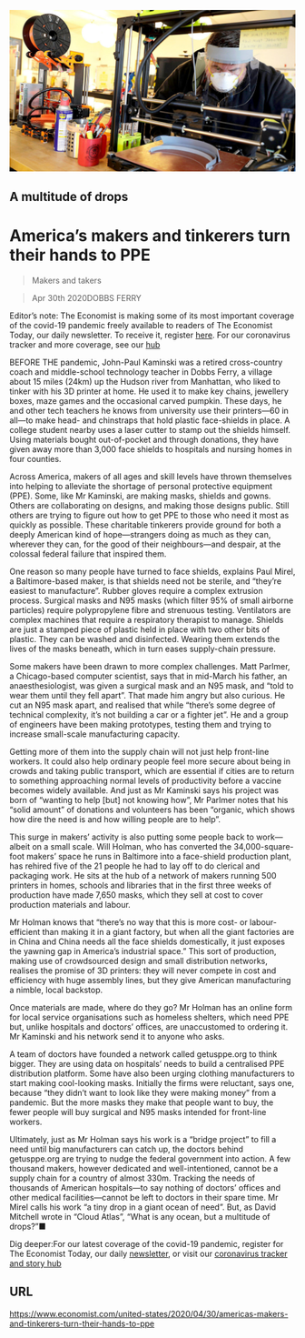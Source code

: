 ![](./images/20200502_USP001_0.jpg)

## A multitude of drops

# America’s makers and tinkerers turn their hands to PPE

> Makers and takers

> Apr 30th 2020DOBBS FERRY

Editor’s note: The Economist is making some of its most important coverage of the covid-19 pandemic freely available to readers of The Economist Today, our daily newsletter. To receive it, register [here](https://www.economist.com//newslettersignup). For our coronavirus tracker and more coverage, see our [hub](https://www.economist.com//coronavirus)

BEFORE THE pandemic, John-Paul Kaminski was a retired cross-country coach and middle-school technology teacher in Dobbs Ferry, a village about 15 miles (24km) up the Hudson river from Manhattan, who liked to tinker with his 3D printer at home. He used it to make key chains, jewellery boxes, maze games and the occasional carved pumpkin. These days, he and other tech teachers he knows from university use their printers—60 in all—to make head- and chinstraps that hold plastic face-shields in place. A college student nearby uses a laser cutter to stamp out the shields himself. Using materials bought out-of-pocket and through donations, they have given away more than 3,000 face shields to hospitals and nursing homes in four counties.

Across America, makers of all ages and skill levels have thrown themselves into helping to alleviate the shortage of personal protective equipment (PPE). Some, like Mr Kaminski, are making masks, shields and gowns. Others are collaborating on designs, and making those designs public. Still others are trying to figure out how to get PPE to those who need it most as quickly as possible. These charitable tinkerers provide ground for both a deeply American kind of hope—strangers doing as much as they can, wherever they can, for the good of their neighbours—and despair, at the colossal federal failure that inspired them.

One reason so many people have turned to face shields, explains Paul Mirel, a Baltimore-based maker, is that shields need not be sterile, and “they’re easiest to manufacture”. Rubber gloves require a complex extrusion process. Surgical masks and N95 masks (which filter 95% of small airborne particles) require polypropylene fibre and strenuous testing. Ventilators are complex machines that require a respiratory therapist to manage. Shields are just a stamped piece of plastic held in place with two other bits of plastic. They can be washed and disinfected. Wearing them extends the lives of the masks beneath, which in turn eases supply-chain pressure.

Some makers have been drawn to more complex challenges. Matt Parlmer, a Chicago-based computer scientist, says that in mid-March his father, an anaesthesiologist, was given a surgical mask and an N95 mask, and “told to wear them until they fell apart”. That made him angry but also curious. He cut an N95 mask apart, and realised that while “there’s some degree of technical complexity, it’s not building a car or a fighter jet”. He and a group of engineers have been making prototypes, testing them and trying to increase small-scale manufacturing capacity.

Getting more of them into the supply chain will not just help front-line workers. It could also help ordinary people feel more secure about being in crowds and taking public transport, which are essential if cities are to return to something approaching normal levels of productivity before a vaccine becomes widely available. And just as Mr Kaminski says his project was born of “wanting to help [but] not knowing how”, Mr Parlmer notes that his “solid amount” of donations and volunteers has been “organic, which shows how dire the need is and how willing people are to help”.

This surge in makers’ activity is also putting some people back to work—albeit on a small scale. Will Holman, who has converted the 34,000-square-foot makers’ space he runs in Baltimore into a face-shield production plant, has rehired five of the 21 people he had to lay off to do clerical and packaging work. He sits at the hub of a network of makers running 500 printers in homes, schools and libraries that in the first three weeks of production have made 7,650 masks, which they sell at cost to cover production materials and labour.

Mr Holman knows that “there’s no way that this is more cost- or labour-efficient than making it in a giant factory, but when all the giant factories are in China and China needs all the face shields domestically, it just exposes the yawning gap in America’s industrial space.” This sort of production, making use of crowdsourced design and small distribution networks, realises the promise of 3D printers: they will never compete in cost and efficiency with huge assembly lines, but they give American manufacturing a nimble, local backstop.

Once materials are made, where do they go? Mr Holman has an online form for local service organisations such as homeless shelters, which need PPE but, unlike hospitals and doctors’ offices, are unaccustomed to ordering it. Mr Kaminski and his network send it to anyone who asks.

A team of doctors have founded a network called getusppe.org to think bigger. They are using data on hospitals’ needs to build a centralised PPE distribution platform. Some have also been urging clothing manufacturers to start making cool-looking masks. Initially the firms were reluctant, says one, because “they didn’t want to look like they were making money” from a pandemic. But the more masks they make that people want to buy, the fewer people will buy surgical and N95 masks intended for front-line workers.

Ultimately, just as Mr Holman says his work is a “bridge project” to fill a need until big manufacturers can catch up, the doctors behind getusppe.org are trying to nudge the federal government into action. A few thousand makers, however dedicated and well-intentioned, cannot be a supply chain for a country of almost 330m. Tracking the needs of thousands of American hospitals—to say nothing of doctors’ offices and other medical facilities—cannot be left to doctors in their spare time. Mr Mirel calls his work “a tiny drop in a giant ocean of need”. But, as David Mitchell wrote in “Cloud Atlas”, “What is any ocean, but a multitude of drops?”■

Dig deeper:For our latest coverage of the covid-19 pandemic, register for The Economist Today, our daily [newsletter](https://www.economist.com//newslettersignup), or visit our [coronavirus tracker and story hub](https://www.economist.com//coronavirus)

## URL

https://www.economist.com/united-states/2020/04/30/americas-makers-and-tinkerers-turn-their-hands-to-ppe
